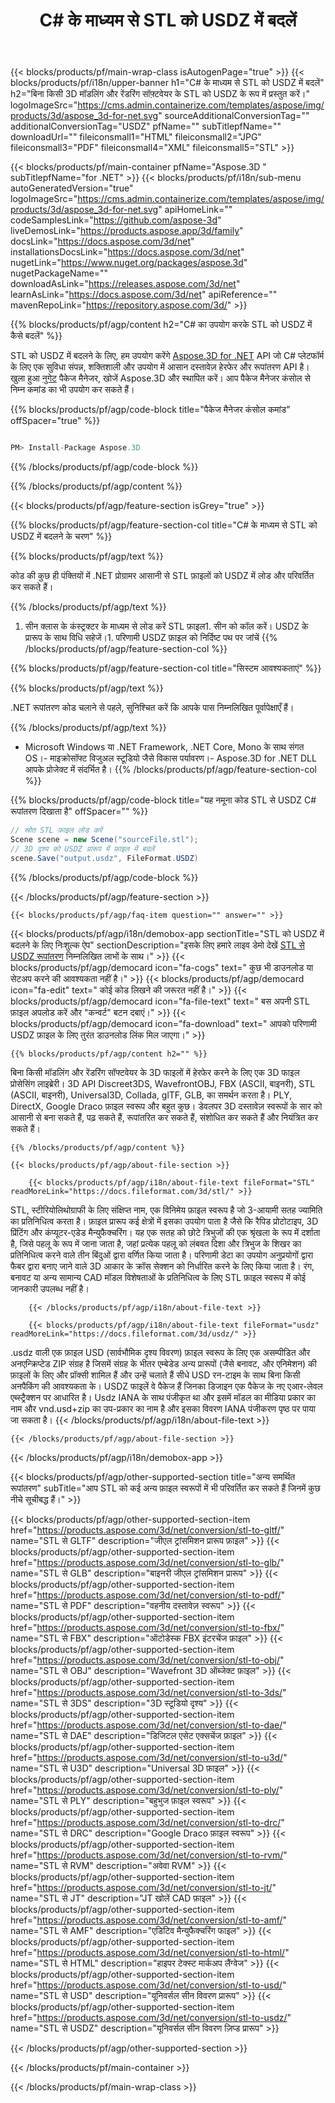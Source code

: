 ﻿---
title: C# के माध्यम से STL को USDZ में बदलें 
weight: 530
url: /hi/net/conversion/stl-to-usdz/ 
description: STL से USDZ C# रूपांतरण के लिए नमूना कोड। बैच STL फ़ाइलों के लिए USDZ VB.NET, Asp.NET या किसी .NET आधारित एप्लिकेशन में रूपांतरण के लिए API उदाहरण कोड का उपयोग करें।
---
{{< blocks/products/pf/main-wrap-class isAutogenPage="true" >}}
{{< blocks/products/pf/i18n/upper-banner h1="C# के माध्यम से STL को USDZ में बदलें" h2="बिना किसी 3D मॉडलिंग और रेंडरिंग सॉफ़्टवेयर के STL को USDZ के रूप में प्रस्तुत करें।" logoImageSrc="https://cms.admin.containerize.com/templates/aspose/img/products/3d/aspose_3d-for-net.svg" sourceAdditionalConversionTag="" additionalConversionTag="USDZ" pfName="" subTitlepfName="" downloadUrl="" fileiconsmall1="HTML" fileiconsmall2="JPG" fileiconsmall3="PDF" fileiconsmall4="XML" fileiconsmall5="STL" >}}

{{< blocks/products/pf/main-container pfName="Aspose.3D " subTitlepfName="for .NET" >}}
{{< blocks/products/pf/i18n/sub-menu autoGeneratedVersion="true" logoImageSrc="https://cms.admin.containerize.com/templates/aspose/img/products/3d/aspose_3d-for-net.svg" apiHomeLink="" codeSamplesLink="https://github.com/aspose-3d" liveDemosLink="https://products.aspose.app/3d/family" docsLink="https://docs.aspose.com/3d/net" installationsDocsLink="https://docs.aspose.com/3d/net" nugetLink="https://www.nuget.org/packages/aspose.3d" nugetPackageName="" downloadAsLink="https://releases.aspose.com/3d/net" learnAsLink="https://docs.aspose.com/3d/net" apiReference="" mavenRepoLink="https://repository.aspose.com/3d/" >}}

{{% blocks/products/pf/agp/content h2="C# का उपयोग करके STL को USDZ में कैसे बदलें" %}}

 STL को USDZ में बदलने के लिए, हम उपयोग करेंगे
 [Aspose.3D for .NET](https://products.aspose.com/3d/net) 
 API जो C# प्लेटफॉर्म के लिए एक सुविधा संपन्न, शक्तिशाली और उपयोग में आसान दस्तावेज़ हेरफेर और रूपांतरण API है। खुला हुआ
 [नुगेट](https://www.nuget.org/packages/aspose.3d) 
 पैकेज मैनेजर, खोजें
 Aspose.3D 
 और स्थापित करें। आप पैकेज मैनेजर कंसोल से निम्न कमांड का भी उपयोग कर सकते हैं।

{{% blocks/products/pf/agp/code-block title="पैकेज मैनेजर कंसोल कमांड" offSpacer="true" %}}

```cs

PM> Install-Package Aspose.3D


```

{{% /blocks/products/pf/agp/code-block %}}

{{% /blocks/products/pf/agp/content %}}

{{< blocks/products/pf/agp/feature-section isGrey="true" >}}

{{% blocks/products/pf/agp/feature-section-col title="C# के माध्यम से STL को USDZ में बदलने के चरण" %}}

{{% blocks/products/pf/agp/text %}}

 कोड की कुछ ही पंक्तियों में .NET प्रोग्रामर आसानी से STL फ़ाइलों को USDZ में लोड और परिवर्तित कर सकते हैं।

{{% /blocks/products/pf/agp/text %}}

1. सीन क्लास के कंस्ट्रक्टर के माध्यम से लोड करें STL फ़ाइल1. सीन को कॉल करें। USDZ के प्रारूप के साथ विधि सहेजें।1. परिणामी USDZ फ़ाइल को निर्दिष्ट पथ पर जांचें
{{% /blocks/products/pf/agp/feature-section-col %}}

{{% blocks/products/pf/agp/feature-section-col title="सिस्टम आवश्यकताएं" %}}

{{% blocks/products/pf/agp/text %}}

 .NET रूपांतरण कोड चलाने से पहले, सुनिश्चित करें कि आपके पास निम्नलिखित पूर्वापेक्षाएँ हैं।

{{% /blocks/products/pf/agp/text %}}

- Microsoft Windows या .NET Framework, .NET Core, Mono के साथ संगत OS।- माइक्रोसॉफ्ट विजुअल स्टूडियो जैसे विकास पर्यावरण।- Aspose.3D for .NET DLL आपके प्रोजेक्ट में संदर्भित है।
{{% /blocks/products/pf/agp/feature-section-col %}}

{{% blocks/products/pf/agp/code-block title="यह नमूना कोड STL से USDZ C# रूपांतरण दिखाता है" offSpacer="" %}}

```cs
// स्रोत STL फ़ाइल लोड करें
Scene scene = new Scene("sourceFile.stl");
// 3D दृश्य को USDZ प्रारूप में फ़ाइल में बदलें
scene.Save("output.usdz", FileFormat.USDZ)

```

{{% /blocks/products/pf/agp/code-block %}}

{{< /blocks/products/pf/agp/feature-section >}}

    {{< blocks/products/pf/agp/faq-item question="" answer="" >}}
 

<!-- aboutfile Starts -->

{{< blocks/products/pf/agp/i18n/demobox-app sectionTitle="STL को USDZ में बदलने के लिए निःशुल्क ऐप" sectionDescription="इसके लिए हमारे लाइव डेमो देखें [STL से USDZ रूपांतरण](https://products.aspose.app/3d/conversion/stl-to-usdz) निम्नलिखित लाभों के साथ।" >}}
        {{< blocks/products/pf/agp/democard icon="fa-cogs" text=" कुछ भी डाउनलोड या सेटअप करने की आवश्यकता नहीं है।" >}}
        {{< blocks/products/pf/agp/democard icon="fa-edit" text=" कोई कोड लिखने की जरूरत नहीं है।" >}}
        {{< blocks/products/pf/agp/democard icon="fa-file-text" text=" बस अपनी STL फ़ाइल अपलोड करें और \"कन्वर्ट\" बटन दबाएं।" >}}
        {{< blocks/products/pf/agp/democard icon="fa-download" text=" आपको परिणामी USDZ फ़ाइल के लिए तुरंत डाउनलोड लिंक मिल जाएगा।" >}}

    {{% blocks/products/pf/agp/content h2="" %}}

 बिना किसी मॉडलिंग और रेंडरिंग सॉफ्टवेयर के 3D फाइलों में हेरफेर करने के लिए एक 3D फाइल प्रोसेसिंग लाइब्रेरी। 3D API Discreet3DS, WavefrontOBJ, FBX (ASCII, बाइनरी), STL (ASCII, बाइनरी), Universal3D, Collada, glTF, GLB, का समर्थन करता है। PLY, DirectX, Google Draco फ़ाइल स्वरूप और बहुत कुछ। डेवलपर 3D दस्तावेज़ स्वरूपों के सार को आसानी से बना सकते हैं, पढ़ सकते हैं, रूपांतरित कर सकते हैं, संशोधित कर सकते हैं और नियंत्रित कर सकते हैं।



    {{% /blocks/products/pf/agp/content %}}

    {{< blocks/products/pf/agp/about-file-section >}}

        {{< blocks/products/pf/agp/i18n/about-file-text fileFormat="STL" readMoreLink="https://docs.fileformat.com/3d/stl/" >}}
STL, स्टीरियोलिथोग्राफी के लिए संक्षिप्त नाम, एक विनिमेय फ़ाइल स्वरूप है जो 3-आयामी सतह ज्यामिति का प्रतिनिधित्व करता है। फ़ाइल प्रारूप कई क्षेत्रों में इसका उपयोग पाता है जैसे कि रैपिड प्रोटोटाइप, 3D प्रिंटिंग और कंप्यूटर-एडेड मैन्युफैक्चरिंग। यह एक सतह को छोटे त्रिभुजों की एक श्रृंखला के रूप में दर्शाता है, जिसे पहलू के रूप में जाना जाता है, जहां प्रत्येक पहलू को लंबवत दिशा और त्रिभुज के शिखर का प्रतिनिधित्व करने वाले तीन बिंदुओं द्वारा वर्णित किया जाता है। परिणामी डेटा का उपयोग अनुप्रयोगों द्वारा फैबर द्वारा बनाए जाने वाले 3D आकार के क्रॉस सेक्शन को निर्धारित करने के लिए किया जाता है। रंग, बनावट या अन्य सामान्य CAD मॉडल विशेषताओं के प्रतिनिधित्व के लिए STL फ़ाइल स्वरूप में कोई जानकारी उपलब्ध नहीं है।

        {{< /blocks/products/pf/agp/i18n/about-file-text >}}

        {{< blocks/products/pf/agp/i18n/about-file-text fileFormat="usdz" readMoreLink="https://docs.fileformat.com/3d/usdz/" >}}
.usdz वाली एक फ़ाइल USD (सार्वभौमिक दृश्य विवरण) फ़ाइल स्वरूप के लिए एक असम्पीडित और अनएन्क्रिप्टेड ZIP संग्रह है जिसमें संग्रह के भीतर एम्बेडेड अन्य प्रारूपों (जैसे बनावट, और एनिमेशन) की फ़ाइलों के लिए और प्रॉक्सी शामिल हैं और उन्हें चलाते हैं सीधे USD रन-टाइम के साथ बिना किसी अनपैकिंग की आवश्यकता के। USDZ फाइलें वे पैकेज हैं जिनका डिजाइन एक पैकेज के नए एआर-लेवल एब्स्ट्रैक्शन पर आधारित है। Usdz IANA के साथ पंजीकृत था और इसमें मॉडल का मीडिया प्रकार का नाम और vnd.usd+zip का उप-प्रकार का नाम है और इसका विवरण IANA पंजीकरण पृष्ठ पर पाया जा सकता है।
        {{< /blocks/products/pf/agp/i18n/about-file-text >}}

    {{< /blocks/products/pf/agp/about-file-section >}}

{{< /blocks/products/pf/agp/i18n/demobox-app >}}

<!-- aboutfile Ends -->

{{< blocks/products/pf/agp/other-supported-section title="अन्य समर्थित रूपांतरण" subTitle="आप STL को कई अन्य फ़ाइल स्वरूपों में भी परिवर्तित कर सकते हैं जिनमें कुछ नीचे सूचीबद्ध हैं।" >}}

{{< blocks/products/pf/agp/other-supported-section-item href="https://products.aspose.com/3d/net/conversion/stl-to-gltf/" name="STL से GLTF" description="जीएल ट्रांसमिशन प्रारूप फ़ाइल" >}}
{{< blocks/products/pf/agp/other-supported-section-item href="https://products.aspose.com/3d/net/conversion/stl-to-glb/" name="STL से GLB" description="बाइनरी जीएल ट्रांसमिशन प्रारूप" >}}
{{< blocks/products/pf/agp/other-supported-section-item href="https://products.aspose.com/3d/net/conversion/stl-to-pdf/" name="STL से PDF" description="वहनीय दस्तावेज़ स्वरूप" >}}
{{< blocks/products/pf/agp/other-supported-section-item href="https://products.aspose.com/3d/net/conversion/stl-to-fbx/" name="STL से FBX" description="ऑटोडेस्क FBX इंटरचेंज फ़ाइल" >}}
{{< blocks/products/pf/agp/other-supported-section-item href="https://products.aspose.com/3d/net/conversion/stl-to-obj/" name="STL से OBJ" description="Wavefront 3D ऑब्जेक्ट फ़ाइल" >}}
{{< blocks/products/pf/agp/other-supported-section-item href="https://products.aspose.com/3d/net/conversion/stl-to-3ds/" name="STL से 3DS" description="3D स्टूडियो दृश्य" >}}
{{< blocks/products/pf/agp/other-supported-section-item href="https://products.aspose.com/3d/net/conversion/stl-to-dae/" name="STL से DAE" description="डिजिटल एसेट एक्सचेंज फ़ाइल" >}}
{{< blocks/products/pf/agp/other-supported-section-item href="https://products.aspose.com/3d/net/conversion/stl-to-u3d/" name="STL से U3D" description="Universal 3D फ़ाइल" >}}
{{< blocks/products/pf/agp/other-supported-section-item href="https://products.aspose.com/3d/net/conversion/stl-to-ply/" name="STL से PLY" description="बहुभुज फ़ाइल स्वरूप" >}}
{{< blocks/products/pf/agp/other-supported-section-item href="https://products.aspose.com/3d/net/conversion/stl-to-drc/" name="STL से DRC" description="Google Draco फ़ाइल स्वरूप" >}}
{{< blocks/products/pf/agp/other-supported-section-item href="https://products.aspose.com/3d/net/conversion/stl-to-rvm/" name="STL से RVM" description="अवेवा RVM" >}}
{{< blocks/products/pf/agp/other-supported-section-item href="https://products.aspose.com/3d/net/conversion/stl-to-jt/" name="STL से JT" description="JT खोलें CAD फ़ाइल" >}}
{{< blocks/products/pf/agp/other-supported-section-item href="https://products.aspose.com/3d/net/conversion/stl-to-amf/" name="STL से AMF" description="एडिटिव मैन्युफैक्चरिंग फाइल" >}}
{{< blocks/products/pf/agp/other-supported-section-item href="https://products.aspose.com/3d/net/conversion/stl-to-html/" name="STL से HTML" description="हाइपर टेक्स्ट मार्कअप लैंग्वेज" >}}
{{< blocks/products/pf/agp/other-supported-section-item href="https://products.aspose.com/3d/net/conversion/stl-to-usd/" name="STL से USD" description="यूनिवर्सल सीन विवरण प्रारूप" >}}
{{< blocks/products/pf/agp/other-supported-section-item href="https://products.aspose.com/3d/net/conversion/stl-to-usdz/" name="STL से USDZ" description="यूनिवर्सल सीन विवरण ज़िप्ड प्रारूप" >}}

{{< /blocks/products/pf/agp/other-supported-section >}}

{{< /blocks/products/pf/main-container >}}
    
{{< /blocks/products/pf/main-wrap-class >}}
